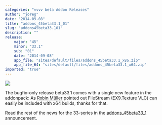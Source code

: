 ```yaml
---
categories: "vvvv beta Addon Releases"
author: "joreg"
date: "2014-09-08"
title: "addons_45beta33.1_01"
slug: "addons45beta33.101"
description: ""
release: 
    major: "45"
    minor: "33.1"
    sub: "01"
    date: "2014-09-08"
    app_file: "sites/default/files/addons_45beta33.1_x86.zip"
    app_file_64: "sites/default/files/addons_45beta33.1_x64.zip"
imported: "true"
---
```



![](polygoneditor.png)

The bugfix-only release beta33.1 comes with a single new feature in the addonpack:
As [Robin Müller](https://github.com/robin-mueller) pointed out FileStream (EX9.Texture VLC) can easily be included with x64 builds, thanks for that. 

Read the rest of the news for the 33-series in the [addons_45beta33_1](/blog/2014/addons45beta331) announcement.

